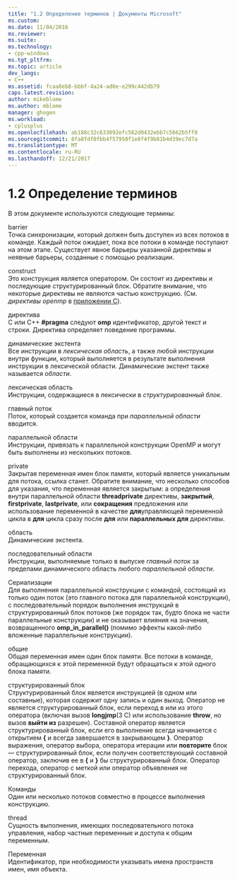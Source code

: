 ```yaml
---
title: "1.2 Определение терминов | Документы Microsoft"
ms.custom: 
ms.date: 11/04/2016
ms.reviewer: 
ms.suite: 
ms.technology:
- cpp-windows
ms.tgt_pltfrm: 
ms.topic: article
dev_langs:
- C++
ms.assetid: fcaa8eb8-bbbf-4a24-ad0e-e299c442db79
caps.latest.revision: 
author: mikeblome
ms.author: mblome
manager: ghogen
ms.workload:
- cplusplus
ms.openlocfilehash: ab188c32c633092efc562d0432ebb7c5662b5ff8
ms.sourcegitcommit: 8fa8fdf0fbb4f57950f1e8f4f9b81b4d39ec7d7a
ms.translationtype: MT
ms.contentlocale: ru-RU
ms.lasthandoff: 12/21/2017
---
```

# <a name="12-definition-of-terms"></a>1.2 Определение терминов
В этом документе используются следующие термины:  
  
 barrier  
 Точка синхронизации, который должен быть доступен из всех потоков в команде.  Каждый поток ожидает, пока все потоки в команде поступают на этом этапе. Существует явное барьеры указанной директивы и неявные барьеры, созданные с помощью реализации.  
  
 construct  
 Это конструкция является оператором. Он состоит из директивы и последующие структурированный блок. Обратите внимание, что некоторые директивы не являются частью конструкцию. (См. *директивы openmp* в [приложении C](../../parallel/openmp/c-openmp-c-and-cpp-grammar.md)).  
  
 директива  
 C или C++ **#pragma** следуют **omp** идентификатор, другой текст и строки. Директива определяет поведение программы.  
  
 динамические экстента  
 Все инструкции в *лексическая область*, а также любой инструкции внутри функции, который выполняется в результате выполнения инструкции в лексической области. Динамические экстент также называется *области*.  
  
 лексическая область  
 Инструкции, содержащиеся в лексически в *структурированный блок*.  
  
 главный поток  
 Поток, который создается команда при *параллельной области* вводится.  
  
 параллельной области  
 Инструкции, привязать к параллельной конструкции OpenMP и могут быть выполнены из нескольких потоков.  
  
 private  
 Закрытая переменная имен блок памяти, который является уникальным для потока, ссылка станет. Обратите внимание, что несколько способов для указания, что переменная является закрытым: a определения внутри параллельной области **threadprivate** директивы, **закрытый**, **firstprivate**, **lastprivate**, или **сокращения** предложения или использование переменной в качестве **для**управляющей переменной цикла в **для** цикла сразу после **для** или **параллельных для** директивы.  
  
 область  
 Динамические экстента.  
  
 последовательный области  
 Инструкции, выполняемые только в выпуске *главный поток* за пределами динамического область любого *параллельной области*.  
  
 Сериализации  
 Для выполнения параллельной конструкции с командой, состоящий из только один поток (это главного потока для параллельной конструкции), с последовательный порядок выполнения инструкций в структурированный блок потоков (же порядок так, будто блока не части параллельные конструкции) и не оказывает влияния на значения, возвращенного **omp_in_parallel()** (помимо эффекты какой-либо вложенные параллельные конструкции).  
  
 общие  
 Общая переменная имен один блок памяти. Все потоки в команде, обращающихся к этой переменной будут обращаться к этой одного блока памяти.  
  
 структурированный блок  
 Структурированный блок является инструкцией (в одном или составные), которая содержит одну запись и один выход. Оператор не является структурированный блок, если переход в или из этого оператора (включая вызов **longjmp**(3 C) или использование **throw**, но вызов **выйти из** разрешен). Составной оператор является структурированный блок, если его выполнение всегда начинается с открытием **{** и всегда завершается в закрывающем **}**. Оператор выражения, оператор выбора, оператора итерации или **повторите** блок — структурированный блок, если получен соответствующий составной оператор, заключив ее в **{** и **}** бы структурированный блок. Оператор перехода, оператор с меткой или оператор объявления не структурированный блок.  
  
 Команды  
 Один или несколько потоков совместно в процессе выполнения конструкцию.  
  
 thread  
 Сущность выполнения, имеющих последовательного потока управления, набор частные переменные и доступа к общим переменным.  
  
 Переменная  
 Идентификатор, при необходимости указывать имена пространств имен, имя объекта.